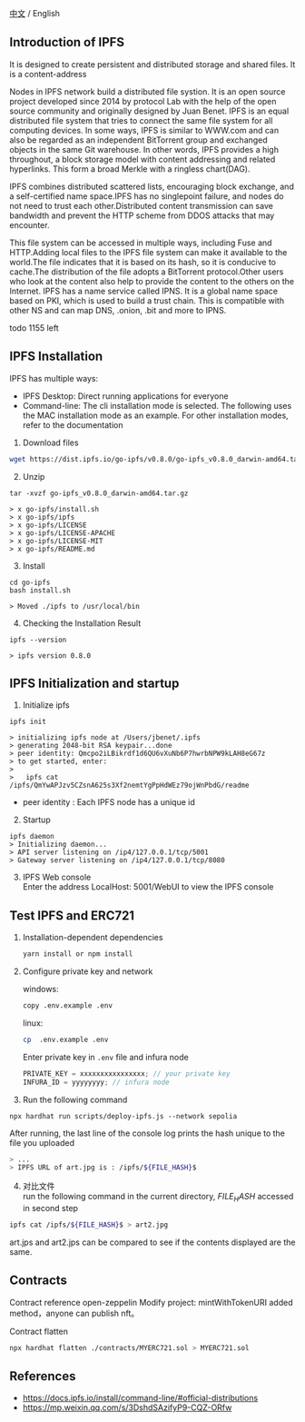 [中文](./README-CN.md) / English

## Introduction of IPFS

It is designed to create persistent and distributed storage and shared files. It is a content-address

Nodes in IPFS network build a distributed file systion. It is an open source project developed since 2014 by protocol Lab with the help of the open source community and originally designed by Juan Benet.
IPFS is an equal distributed file system that tries to connect the same file system for all computing devices. In some ways, IPFS is similar to WWW.com and can also be regarded as an independent BitTorrent group and exchanged objects in the same Git warehouse. In other words, IPFS provides a high throughout, a block storage model with content addressing and related hyperlinks. This form a broad Merkle with a ringless chart(DAG).

IPFS combines distributed scattered lists, encouraging block exchange, and a self-certified name space.IPFS has no singlepoint failure, and nodes do not need to trust each other.Distributed content transmission can save bandwidth and prevent the HTTP scheme from DDOS attacks that may encounter.

This file system can be accessed in multiple ways, including Fuse and HTTP.Adding local files to the IPFS file system can make it available to the world.The file indicates that it is based on its hash, so it is conducive to cache.The distribution of the file adopts a BitTorrent protocol.Other users who look at the content also help to provide the content to the others on the Internet.
IPFS has a name service called IPNS. It is a global name space based on PKI, which is used to build a trust chain. This is compatible with other NS and can map DNS, .onion, .bit and more to IPNS.

todo 1155 left

## IPFS Installation

IPFS has multiple ways:

- IPFS Desktop: Direct running applications for everyone
- Command-line: The cli installation mode is selected. The following uses the MAC installation mode as an example. For other installation modes, refer to the documentation

1. Download files

```bash
wget https://dist.ipfs.io/go-ipfs/v0.8.0/go-ipfs_v0.8.0_darwin-amd64.tar.gz
```

2. Unzip

```angular2html
tar -xvzf go-ipfs_v0.8.0_darwin-amd64.tar.gz

> x go-ipfs/install.sh
> x go-ipfs/ipfs
> x go-ipfs/LICENSE
> x go-ipfs/LICENSE-APACHE
> x go-ipfs/LICENSE-MIT
> x go-ipfs/README.md
```

3. Install

```angular2html
cd go-ipfs
bash install.sh

> Moved ./ipfs to /usr/local/bin
```

4. Checking the Installation Result

```angular2html
ipfs --version

> ipfs version 0.8.0
```

## IPFS Initialization and startup

1. Initialize ipfs

```angular2html
ipfs init

> initializing ipfs node at /Users/jbenet/.ipfs
> generating 2048-bit RSA keypair...done
> peer identity: Qmcpo2iLBikrdf1d6QU6vXuNb6P7hwrbNPW9kLAH8eG67z
> to get started, enter:
>
>   ipfs cat /ipfs/QmYwAPJzv5CZsnA625s3Xf2nemtYgPpHdWEz79ojWnPbdG/readme
```

- peer identity : Each IPFS node has a unique id

2. Startup

```angular2html
ipfs daemon
> Initializing daemon...
> API server listening on /ip4/127.0.0.1/tcp/5001
> Gateway server listening on /ip4/127.0.0.1/tcp/8080
```

3. IPFS Web console  
   Enter the address LocalHost: 5001/WebUI to view the IPFS console

## Test IPFS and ERC721

1. Installation-dependent dependencies

   ```bash
   yarn install or npm install
   ```

2. Configure private key and network

   windows:

   ```bash
   copy .env.example .env
   ```

   linux:

   ```bash
   cp  .env.example .env
   ```

   Enter private key in `.env` file and infura node

   ```js
   PRIVATE_KEY = xxxxxxxxxxxxxxxx; // your private key
   INFURA_ID = yyyyyyyy; // infura node
   ```

3. Run the following command

```angular2html
npx hardhat run scripts/deploy-ipfs.js --network sepolia
```

After running, the last line of the console log prints the hash unique to the file you uploaded

```bash
> ...
> IPFS URL of art.jpg is : /ipfs/${FILE_HASH}$
```

4. 对比文件  
   run the following command in the current directory, _${FILE_HASH}$_ accessed in second step

```bash
ipfs cat /ipfs/${FILE_HASH}$ > art2.jpg
```

art.jps and art2.jps can be compared to see if the contents displayed are the same.

## Contracts

Contract reference open-zeppelin
Modify project: mintWithTokenURI added method，anyone can publish nft。

Contract flatten

```bash
npx hardhat flatten ./contracts/MYERC721.sol > MYERC721.sol
```

## References

- https://docs.ipfs.io/install/command-line/#official-distributions
- https://mp.weixin.qq.com/s/3DshdSAzifyP9-CQZ-ORfw
